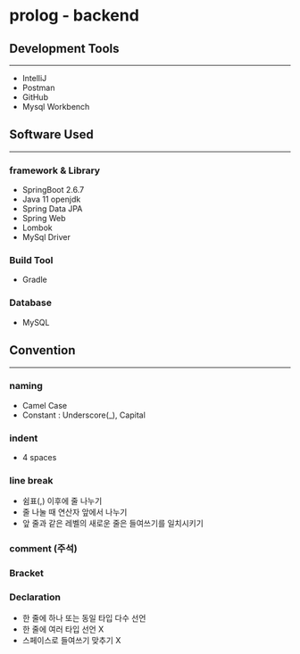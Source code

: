 # prolog - backend

## Development Tools
***
* IntelliJ
* Postman
* GitHub
* Mysql Workbench

## Software Used
***
### framework & Library
* SpringBoot 2.6.7
* Java 11 openjdk
* Spring Data JPA
* Spring Web
* Lombok
* MySql Driver

### Build Tool
* Gradle
### Database
* MySQL

## Convention
***
### naming
* Camel Case
* Constant : Underscore(_), Capital
### indent
* 4 spaces
### line break
* 쉼표(,) 이후에 줄 나누기
* 줄 나눌 때 연산자 앞에서 나누기
* 앞 줄과 같은 레벨의 새로운 줄은 들여쓰기를 일치시키기
### comment (주석)

### Bracket

### Declaration
* 한 줄에 하나 또는 동일 타입 다수 선언
* 한 줄에 여러 타입 선언 X
* 스페이스로 들여쓰기 맞추기 X